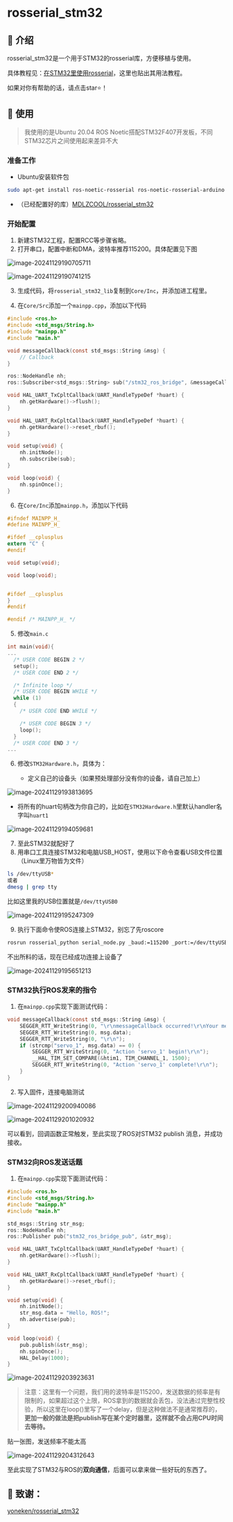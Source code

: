 # rosserial_stm32

## 📖 介绍

rosserial_stm32是一个用于STM32的rosserial库，方便移植与使用。

具体教程见：[在STM32里使用rosserial](https://mdlzcool.github.io/post/f3ad7b3e.html)，这里也贴出其用法教程。

如果对你有帮助的话，请点击star⭐！

## 🎉 使用

> 我使用的是Ubuntu 20.04 ROS Noetic搭配STM32F407开发板，不同STM32芯片之间使用起来差异不大

### 准备工作

- Ubuntu安装软件包

```bash
sudo apt-get install ros-noetic-rosserial ros-noetic-rosserial-arduino
```

- （已经配置好的库）[MDLZCOOL/rosserial_stm32](https://github.com/MDLZCOOL/rosserial_stm32)

### 开始配置

1. 新建STM32工程，配置RCC等步骤省略。
2. 打开串口，配置中断和DMA，波特率推荐115200。具体配置见下图

![image-20241129190705711](https://cdn.jsdelivr.net/gh/MDLZCOOL/blog-img/img/image-20241129190705711.png)

![image-20241129190741215](https://cdn.jsdelivr.net/gh/MDLZCOOL/blog-img/img/image-20241129190741215.png)

3. 生成代码，将`rosserial_stm32_lib`复制到`Core/Inc`，并添加进工程里。

4. 在`Core/Src`添加一个`mainpp.cpp`，添加以下代码

```c
#include <ros.h>
#include <std_msgs/String.h>
#include "mainpp.h"
#include "main.h"

void messageCallback(const std_msgs::String &msg) {
    // Callback
}

ros::NodeHandle nh;
ros::Subscriber<std_msgs::String> sub("/stm32_ros_bridge", &messageCallback);

void HAL_UART_TxCpltCallback(UART_HandleTypeDef *huart) {
    nh.getHardware()->flush();
}

void HAL_UART_RxCpltCallback(UART_HandleTypeDef *huart) {
    nh.getHardware()->reset_rbuf();
}

void setup(void) {
    nh.initNode();
    nh.subscribe(sub);
}

void loop(void) {
    nh.spinOnce();
}
```

6. 在`Core/Inc`添加`mainpp.h`，添加以下代码

```c
#ifndef MAINPP_H_
#define MAINPP_H_

#ifdef __cplusplus
extern "C" {
#endif

void setup(void);

void loop(void);


#ifdef __cplusplus
}
#endif

#endif /* MAINPP_H_ */
```

5. 修改`main.c`

```c
int main(void){
...
  /* USER CODE BEGIN 2 */
  setup();
  /* USER CODE END 2 */

  /* Infinite loop */
  /* USER CODE BEGIN WHILE */
  while (1)
  {
    /* USER CODE END WHILE */

    /* USER CODE BEGIN 3 */
    loop();
  }
  /* USER CODE END 3 */
...

```

6. 修改`STM32Hardware.h`，具体为：

   - 定义自己的设备头（如果预处理部分没有你的设备，请自己加上）

![image-20241129193813695](https://cdn.jsdelivr.net/gh/MDLZCOOL/blog-img/img/image-20241129193813695.png)

   - 将所有的huart句柄改为你自己的，比如在`STM32Hardware.h`里默认handler名字叫`huart1`

![image-20241129194059681](https://cdn.jsdelivr.net/gh/MDLZCOOL/blog-img/img/image-20241129194059681.png)

7. 至此STM32就配好了
8. 用串口工具连接STM32和电脑USB_HOST，使用以下命令查看USB文件位置（Linux里万物皆为文件）

```bash
ls /dev/ttyUSB*
或者
dmesg | grep tty
```

比如这里我的USB位置就是`/dev/ttyUSB0`

![image-20241129195247309](https://cdn.jsdelivr.net/gh/MDLZCOOL/blog-img/img/image-20241129195247309.png)

9. 执行下面命令使ROS连接上STM32，别忘了先roscore

```bash
rosrun rosserial_python serial_node.py _baud:=115200 _port:=/dev/ttyUSB0
```

不出所料的话，现在已经成功连接上设备了

![image-20241129195651213](https://cdn.jsdelivr.net/gh/MDLZCOOL/blog-img/img/image-20241129195651213.png)

### STM32执行ROS发来的指令

1. 在`mainpp.cpp`实现下面测试代码：

```c
void messageCallback(const std_msgs::String &msg) {
    SEGGER_RTT_WriteString(0, "\r\nmessageCallback occurred!\r\nYour message is ");
    SEGGER_RTT_WriteString(0, msg.data);
    SEGGER_RTT_WriteString(0, "\r\n");
    if (strcmp("servo_1", msg.data) == 0) {
        SEGGER_RTT_WriteString(0, "Action 'servo_1' begin!\r\n");
        __HAL_TIM_SET_COMPARE(&htim1, TIM_CHANNEL_1, 1500);
        SEGGER_RTT_WriteString(0, "Action 'servo_1' complete!\r\n");
    }
}
```

2. 写入固件，连接电脑测试

![image-20241129200940086](https://cdn.jsdelivr.net/gh/MDLZCOOL/blog-img/img/image-20241129200940086.png)

![image-20241129201020932](https://cdn.jsdelivr.net/gh/MDLZCOOL/blog-img/img/image-20241129201020932.png)

可以看到，回调函数正常触发，至此实现了ROS对STM32 publish 消息，并成功接收。

### STM32向ROS发送话题

1. 在`mainpp.cpp`实现下面测试代码：

```c
#include <ros.h>
#include <std_msgs/String.h>
#include "mainpp.h"
#include "main.h"

std_msgs::String str_msg;
ros::NodeHandle nh;
ros::Publisher pub("stm32_ros_bridge_pub", &str_msg);

void HAL_UART_TxCpltCallback(UART_HandleTypeDef *huart) {
    nh.getHardware()->flush();
}

void HAL_UART_RxCpltCallback(UART_HandleTypeDef *huart) {
    nh.getHardware()->reset_rbuf();
}

void setup(void) {
    nh.initNode();
    str_msg.data = "Hello, ROS!";
    nh.advertise(pub);
}

void loop(void) {
    pub.publish(&str_msg);
    nh.spinOnce();
    HAL_Delay(1000);
}

```

![image-20241129203923631](https://cdn.jsdelivr.net/gh/MDLZCOOL/blog-img/img/image-20241129203923631.png)

> 注意：这里有一个问题，我们用的波特率是115200，发送数据的频率是有限制的，如果超过这个上限，ROS拿到的数据就会丢包，没法通过完整性校验，所以这里在loop()里写了一个delay，但是这种做法不是通常推荐的，**更加一般的做法是把publish写在某个定时器里，这样就不会占用CPU时间去等待。**

贴一张图，发送频率不能太高

![image-20241129204312643](https://cdn.jsdelivr.net/gh/MDLZCOOL/blog-img/img/image-20241129204312643.png)

至此实现了STM32与ROS的**双向通信**，后面可以拿来做一些好玩的东西了。

## 🤩 致谢：

[yoneken/rosserial_stm32](https://github.com/yoneken/rosserial_stm32)